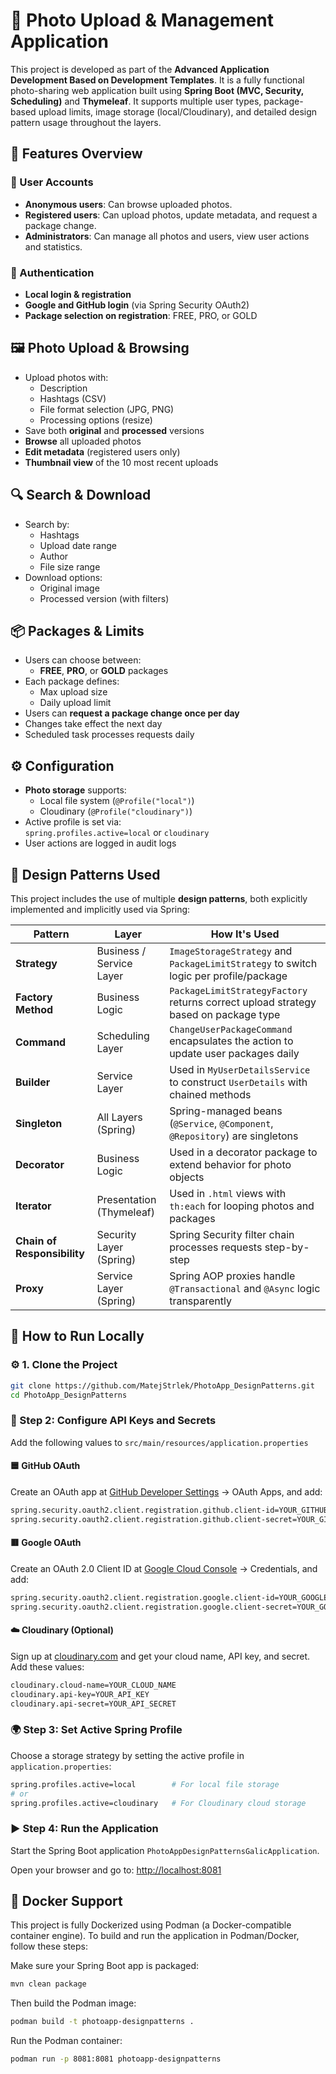 # 📸 Photo Upload & Management Application

This project is developed as part of the **Advanced Application Development Based on Development Templates**. It is a fully functional photo-sharing web application built using **Spring Boot (MVC, Security, Scheduling)** and **Thymeleaf**. It supports multiple user types, package-based upload limits, image storage (local/Cloudinary), and detailed design pattern usage throughout the layers.


## 🚀 Features Overview

### 👥 User Accounts

- **Anonymous users**: Can browse uploaded photos.
- **Registered users**: Can upload photos, update metadata, and request a package change.
- **Administrators**: Can manage all photos and users, view user actions and statistics.

### 🔐 Authentication

- **Local login & registration**
- **Google and GitHub login** (via Spring Security OAuth2)
- **Package selection on registration**: FREE, PRO, or GOLD

## 🖼 Photo Upload & Browsing

- Upload photos with:
  - Description
  - Hashtags (CSV)
  - File format selection (JPG, PNG)
  - Processing options (resize)
- Save both **original** and **processed** versions
- **Browse** all uploaded photos
- **Edit metadata** (registered users only)
- **Thumbnail view** of the 10 most recent uploads

## 🔍 Search & Download

- Search by:
  - Hashtags
  - Upload date range
  - Author
  - File size range
- Download options:
  - Original image
  - Processed version (with filters)

## 📦 Packages & Limits

- Users can choose between:
  - **FREE**, **PRO**, or **GOLD** packages
- Each package defines:
  - Max upload size
  - Daily upload limit
- Users can **request a package change once per day**
- Changes take effect the next day
- Scheduled task processes requests daily

## ⚙️ Configuration

- **Photo storage** supports:
  - Local file system (`@Profile("local")`)
  - Cloudinary (`@Profile("cloudinary")`)
- Active profile is set via:  
  `spring.profiles.active=local` or `cloudinary`
- User actions are logged in audit logs

## 🧠 Design Patterns Used

This project includes the use of multiple **design patterns**, both explicitly implemented and implicitly used via Spring:

| Pattern                    | Layer                     | How It's Used                                                                 |
|----------------------------|----------------------------|-------------------------------------------------------------------------------|
| **Strategy**               | Business / Service Layer   | `ImageStorageStrategy` and `PackageLimitStrategy` to switch logic per profile/package |
| **Factory Method**         | Business Logic             | `PackageLimitStrategyFactory` returns correct upload strategy based on package type |
| **Command**                | Scheduling Layer           | `ChangeUserPackageCommand` encapsulates the action to update user packages daily |
| **Builder**                | Service Layer              | Used in `MyUserDetailsService` to construct `UserDetails` with chained methods |
| **Singleton**              | All Layers (Spring)        | Spring-managed beans (`@Service`, `@Component`, `@Repository`) are singletons |
| **Decorator**              | Business Logic             | Used in a decorator package to extend behavior for photo objects |
| **Iterator**               | Presentation (Thymeleaf)   | Used in `.html` views with `th:each` for looping photos and packages |
| **Chain of Responsibility**| Security Layer (Spring)    | Spring Security filter chain processes requests step-by-step |
| **Proxy**                  | Service Layer (Spring)     | Spring AOP proxies handle `@Transactional` and `@Async` logic transparently |

## 🧪 How to Run Locally

### ⚙️ 1. Clone the Project

```bash
git clone https://github.com/MatejStrlek/PhotoApp_DesignPatterns.git
cd PhotoApp_DesignPatterns
```

### 🔐 Step 2: Configure API Keys and Secrets

Add the following values to `src/main/resources/application.properties`

#### 🟦 GitHub OAuth

Create an OAuth app at [GitHub Developer Settings](https://github.com/settings/developers) → OAuth Apps, and add:

```bash
spring.security.oauth2.client.registration.github.client-id=YOUR_GITHUB_CLIENT_ID
spring.security.oauth2.client.registration.github.client-secret=YOUR_GITHUB_CLIENT_SECRET
```

#### 🟥 Google OAuth

Create an OAuth 2.0 Client ID at [Google Cloud Console](https://console.cloud.google.com/apis/credentials) → Credentials, and add:

```bash
spring.security.oauth2.client.registration.google.client-id=YOUR_GOOGLE_CLIENT_ID
spring.security.oauth2.client.registration.google.client-secret=YOUR_GOOGLE_CLIENT_SECRET
```

#### ☁️ Cloudinary (Optional)

Sign up at [cloudinary.com](cloudinary.com) and get your cloud name, API key, and secret. Add these values:

```bash
cloudinary.cloud-name=YOUR_CLOUD_NAME
cloudinary.api-key=YOUR_API_KEY
cloudinary.api-secret=YOUR_API_SECRET
```

### 🌍 Step 3: Set Active Spring Profile

Choose a storage strategy by setting the active profile in `application.properties`:

```bash
spring.profiles.active=local        # For local file storage
# or
spring.profiles.active=cloudinary   # For Cloudinary cloud storage
```

### ▶️ Step 4: Run the Application

Start the Spring Boot application `PhotoAppDesignPatternsGalicApplication`.

Open your browser and go to: [http://localhost:8081](http://localhost:8081)

## 🐳 Docker Support

This project is fully Dockerized using Podman (a Docker-compatible container engine). To build and run the application in Podman/Docker, follow these steps:

Make sure your Spring Boot app is packaged:

```bash
mvn clean package
```

Then build the Podman image:

```bash
podman build -t photoapp-designpatterns .
```

Run the Podman container:

```bash
podman run -p 8081:8081 photoapp-designpatterns
```
